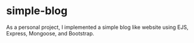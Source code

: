 # simple-blog

As a personal project, I implemented a simple blog like website using EJS, Express, Mongoose, and Bootstrap.
